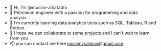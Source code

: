 - 👋 Hi, I’m @muslim-alhafadhi
- 👀 Petroleum engineer with a passion for programming and data analysis... 
- 🌱 I’m currently learning data analytics tools such as SQL, Tableau, R and Python.
- 💞️ I hope we can collaborate to some projects and I can't wait to learn from you 
- 📫 you can contact me here muslimzsalman@gmail.com

<!---
muslim-alhafadhi/muslim-alhafadhi is a ✨ special ✨ repository because its `README.md` (this file) appears on your GitHub profile.
You can click the Preview link to take a look at your changes.
--->
